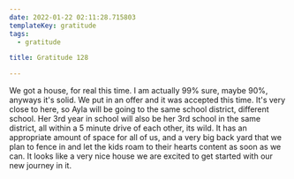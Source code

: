 ```yaml
---
date: 2022-01-22 02:11:28.715803
templateKey: gratitude
tags:
  - gratitude

title: Gratitude 128

---
```


We got a house, for real this time.  I am actually 99% sure, maybe 90%,
anyways it's solid.  We put in an offer and it was accepted this time.
It's very close to here, so Ayla will be going to the same school
district, different school.  Her 3rd year in school will also be her 3rd
school in the same district, all within a 5 minute drive of each other,
its wild.  It has an appropriate amount of space for all of us, and a
very big back yard that we plan to fence in and let the kids roam to
their hearts content as soon as we can.  It looks like a very nice house
we are excited to get started with our new journey in it.
